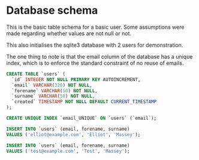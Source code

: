 # Database schema

This is the basic table schema for a basic user. Some assumptions were made regarding whether values are not null or not.

This also initialises the sqlite3 database with 2 users for demonstration.

The one thing to note is that the email column of the database has a unique index, which is to enforce the standard constraint of no reuse of emails.

``` sql
CREATE TABLE `users` (
  `id` INTEGER NOT NULL PRIMARY KEY AUTOINCREMENT,
  `email` VARCHAR(320) NOT NULL,
  `forename` VARCHAR(50) NOT NULL,
  `surname` VARCHAR(50) NOT NULL,
  `created` TIMESTAMP NOT NULL DEFAULT CURRENT_TIMESTAMP
);

CREATE UNIQUE INDEX `email_UNIQUE` ON `users` (`email`);

INSERT INTO `users` (email, forename, surname)
VALUES ('elliot@example.com', 'Elliot', 'Massey');

INSERT INTO `users` (email, forename, surname)
VALUES ('test@example.com', 'Test', 'Massey');
```
